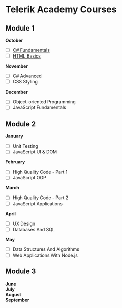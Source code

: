 # Telerik Academy Courses

## Module 1

**October**
- [ ] [C# Fundamentals](http://telerikacademy.com/Courses/Courses/Details/385)
- [ ] [HTML Basics](https://telerikacademy.com/Courses/Courses/Details/386)

**November**
- [ ] C# Advanced
- [ ] CSS Styling

**December**
- [ ] Object-oriented Programming
- [ ] JavaScript Fundamentals

## Module 2

**January**
- [ ] Unit Testing
- [ ] JavaScript UI & DOM

**February**
- [ ] High Quality Code - Part 1
- [ ] JavaScript OOP

**March**
- [ ] High Quality Code - Part 2
- [ ] JavaScript Applications

**April**
- [ ] UX Design
- [ ] Databases And SQL

**May**
- [ ] Data Structures And Algorithms
- [ ] Web Applications With Node.js

[//]: # (- [ ] Photoshop)
[//]: # (- [ ] Slice And Dice)

## Module 3

**June**  
**July**  
**August**  
**September**
